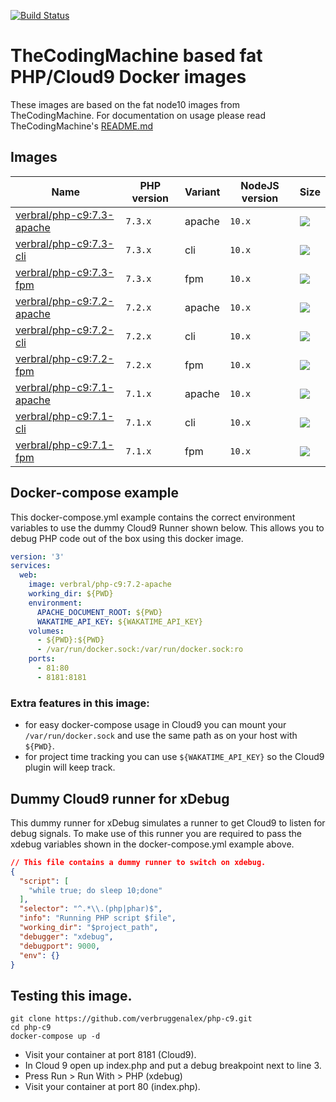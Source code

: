 [![Build Status](https://travis-ci.org/verbruggenalex/php-c9.svg?branch=master)](https://travis-ci.org/verbruggenalex/php-c9)
# TheCodingMachine based fat PHP/Cloud9 Docker images

These images are based on the fat node10 images from TheCodingMachine. For
documentation on usage please read TheCodingMachine's [README.md](https://github.com/thecodingmachine/docker-images-php/blob/v2/README.md#general-purpose-php-images-for-docker)

## Images

| Name                                                                    | PHP version                  |Variant | NodeJS version  | Size 
|-------------------------------------------------------------------------|------------------------------|--------|-----------------|------
| [verbral/php-c9:7.3-apache](https://github.com/verbruggenalex/php-c9/blob/master/Dockerfile.apache)   | `7.3.x` | apache  | `10.x`| [![](https://images.microbadger.com/badges/image/verbral/php-c9:7.3-apache.svg)](https://microbadger.com/images/verbral/php-c9:7.3-apache)
| [verbral/php-c9:7.3-cli](https://github.com/verbruggenalex/php-c9/blob/master/Dockerfile.cli)         | `7.3.x` | cli     | `10.x`| [![](https://images.microbadger.com/badges/image/verbral/php-c9:7.3-cli.svg)](https://microbadger.com/images/verbral/php-c9:7.3-cli)
| [verbral/php-c9:7.3-fpm](https://github.com/verbruggenalex/php-c9/blob/master/Dockerfile.fpm)         | `7.3.x` | fpm     | `10.x`| [![](https://images.microbadger.com/badges/image/verbral/php-c9:7.3-fpm.svg)](https://microbadger.com/images/verbral/php-c9:7.3-fpm)
| [verbral/php-c9:7.2-apache](https://github.com/verbruggenalex/php-c9/blob/master/Dockerfile.apache)   | `7.2.x` | apache  | `10.x`| [![](https://images.microbadger.com/badges/image/verbral/php-c9:7.3-apache.svg)](https://microbadger.com/images/verbral/php-c9:7.3-apache)
| [verbral/php-c9:7.2-cli](https://github.com/verbruggenalex/php-c9/blob/master/Dockerfile.cli)         | `7.2.x` | cli     | `10.x`| [![](https://images.microbadger.com/badges/image/verbral/php-c9:7.3-cli.svg)](https://microbadger.com/images/verbral/php-c9:7.3-cli)
| [verbral/php-c9:7.2-fpm](https://github.com/verbruggenalex/php-c9/blob/master/Dockerfile.fpm)         | `7.2.x` | fpm     | `10.x`| [![](https://images.microbadger.com/badges/image/verbral/php-c9:7.3-fpm.svg)](https://microbadger.com/images/verbral/php-c9:7.3-fpm)
| [verbral/php-c9:7.1-apache](https://github.com/verbruggenalex/php-c9/blob/master/Dockerfile.apache)   | `7.1.x` | apache  | `10.x`| [![](https://images.microbadger.com/badges/image/verbral/php-c9:7.3-apache.svg)](https://microbadger.com/images/verbral/php-c9:7.3-apache)
| [verbral/php-c9:7.1-cli](https://github.com/verbruggenalex/php-c9/blob/master/Dockerfile.cli)         | `7.1.x` | cli     | `10.x`| [![](https://images.microbadger.com/badges/image/verbral/php-c9:7.3-cli.svg)](https://microbadger.com/images/verbral/php-c9:7.3-cli)
| [verbral/php-c9:7.1-fpm](https://github.com/verbruggenalex/php-c9/blob/master/Dockerfile.fpm)         | `7.1.x` | fpm     | `10.x`| [![](https://images.microbadger.com/badges/image/verbral/php-c9:7.3-fpm.svg)](https://microbadger.com/images/verbral/php-c9:7.3-fpm)

## Docker-compose example

This docker-compose.yml example contains the correct environment variables to
use the dummy Cloud9 Runner shown below. This allows you to debug PHP code out
of the box using this docker image.

```yaml
version: '3'
services:
  web:
    image: verbral/php-c9:7.2-apache
    working_dir: ${PWD}
    environment:
      APACHE_DOCUMENT_ROOT: ${PWD}
      WAKATIME_API_KEY: ${WAKATIME_API_KEY}
    volumes:
      - ${PWD}:${PWD}
      - /var/run/docker.sock:/var/run/docker.sock:ro
    ports:
      - 81:80
      - 8181:8181
```

### Extra features in this image:

- for easy docker-compose usage in Cloud9 you can mount your
  `/var/run/docker.sock` and use the same path as on your host with `${PWD}`.
- for project time tracking you can use `${WAKATIME_API_KEY}` so the Cloud9
  plugin will keep track.

## Dummy Cloud9 runner for xDebug

This dummy runner for xDebug simulates a runner to get Cloud9 to listen for
debug signals. To make use of this runner you are required to pass the xdebug
variables shown in the docker-compose.yml example above.

```json
// This file contains a dummy runner to switch on xdebug.
{
  "script": [
    "while true; do sleep 10;done"
  ],
  "selector": "^.*\\.(php|phar)$",
  "info": "Running PHP script $file",
  "working_dir": "$project_path",
  "debugger": "xdebug",
  "debugport": 9000,
  "env": {}
}
```

## Testing this image.

```
git clone https://github.com/verbruggenalex/php-c9.git
cd php-c9
docker-compose up -d
```

- Visit your container at port 8181 (Cloud9).
- In Cloud 9 open up index.php and put a debug breakpoint next to line 3.
- Press Run > Run With > PHP (xdebug)
- Visit your container at port 80 (index.php).

